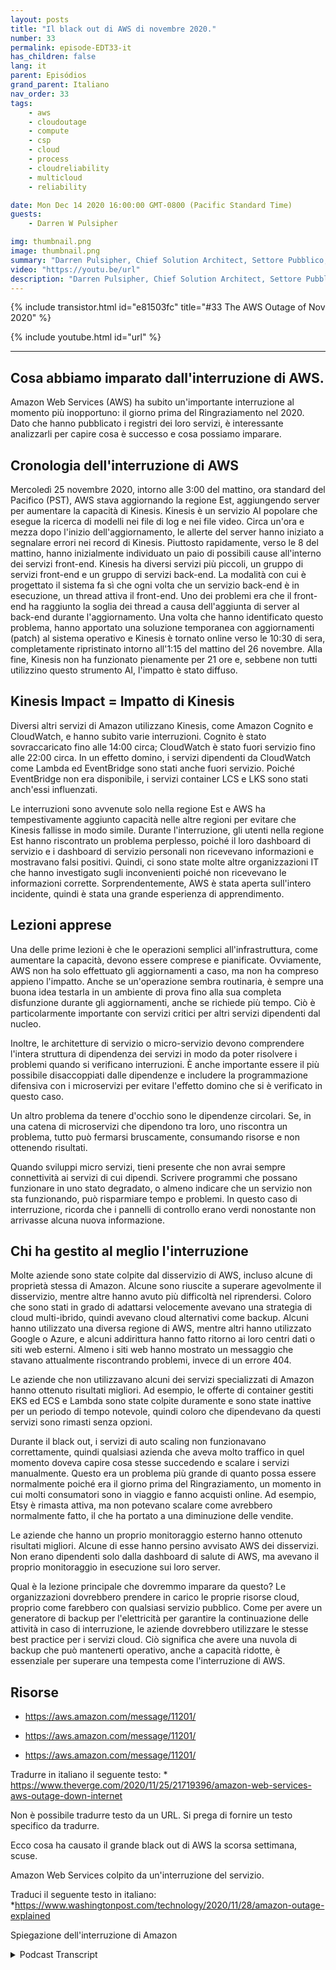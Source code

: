 ```yaml
---
layout: posts
title: "Il black out di AWS di novembre 2020."
number: 33
permalink: episode-EDT33-it
has_children: false
lang: it
parent: Episódios
grand_parent: Italiano
nav_order: 33
tags:
    - aws
    - cloudoutage
    - compute
    - csp
    - cloud
    - process
    - cloudreliability
    - multicloud
    - reliability

date: Mon Dec 14 2020 16:00:00 GMT-0800 (Pacific Standard Time)
guests:
    - Darren W Pulsipher

img: thumbnail.png
image: thumbnail.png
summary: "Darren Pulsipher, Chief Solution Architect, Settore Pubblico, presso Intel parla delle lezioni apprese dall'interruzione di AWS nel novembre 2020 e delle soluzioni preventive per affrontare tali interruzioni."
video: "https://youtu.be/url"
description: "Darren Pulsipher, Chief Solution Architect, Settore Pubblico, presso Intel parla delle lezioni apprese dall'interruzione di AWS nel novembre 2020 e delle soluzioni preventive per affrontare tali interruzioni."
---
```


<div>
{% include transistor.html id="e81503fc" title="#33 The AWS Outage of Nov 2020" %}

{% include youtube.html id="url" %}
</div>

---

## Cosa abbiamo imparato dall'interruzione di AWS.

Amazon Web Services (AWS) ha subito un'importante interruzione al momento più inopportuno: il giorno prima del Ringraziamento nel 2020. Dato che hanno pubblicato i registri dei loro servizi, è interessante analizzarli per capire cosa è successo e cosa possiamo imparare.

## Cronologia dell'interruzione di AWS

Mercoledì 25 novembre 2020, intorno alle 3:00 del mattino, ora standard del Pacifico (PST), AWS stava aggiornando la regione Est, aggiungendo server per aumentare la capacità di Kinesis. Kinesis è un servizio AI popolare che esegue la ricerca di modelli nei file di log e nei file video. Circa un'ora e mezza dopo l'inizio dell'aggiornamento, le allerte del server hanno iniziato a segnalare errori nei record di Kinesis. Piuttosto rapidamente, verso le 8 del mattino, hanno inizialmente individuato un paio di possibili cause all'interno dei servizi front-end. Kinesis ha diversi servizi più piccoli, un gruppo di servizi front-end e un gruppo di servizi back-end. La modalità con cui è progettato il sistema fa sì che ogni volta che un servizio back-end è in esecuzione, un thread attiva il front-end. Uno dei problemi era che il front-end ha raggiunto la soglia dei thread a causa dell'aggiunta di server al back-end durante l'aggiornamento. Una volta che hanno identificato questo problema, hanno apportato una soluzione temporanea con aggiornamenti (patch) al sistema operativo e Kinesis è tornato online verso le 10:30 di sera, completamente ripristinato intorno all'1:15 del mattino del 26 novembre. Alla fine, Kinesis non ha funzionato pienamente per 21 ore e, sebbene non tutti utilizzino questo strumento AI, l'impatto è stato diffuso.

## Kinesis Impact = Impatto di Kinesis

Diversi altri servizi di Amazon utilizzano Kinesis, come Amazon Cognito e CloudWatch, e hanno subito varie interruzioni. Cognito è stato sovraccaricato fino alle 14:00 circa; CloudWatch è stato fuori servizio fino alle 22:00 circa. In un effetto domino, i servizi dipendenti da CloudWatch come Lambda ed EventBridge sono stati anche fuori servizio. Poiché EventBridge non era disponibile, i servizi container LCS e LKS sono stati anch'essi influenzati.

Le interruzioni sono avvenute solo nella regione Est e AWS ha tempestivamente aggiunto capacità nelle altre regioni per evitare che Kinesis fallisse in modo simile. Durante l'interruzione, gli utenti nella regione Est hanno riscontrato un problema perplesso, poiché il loro dashboard di servizio e i dashboard di servizio personali non ricevevano informazioni e mostravano falsi positivi. Quindi, ci sono state molte altre organizzazioni IT che hanno investigato sugli inconvenienti poiché non ricevevano le informazioni corrette. Sorprendentemente, AWS è stata aperta sull'intero incidente, quindi è stata una grande esperienza di apprendimento.

## Lezioni apprese

Una delle prime lezioni è che le operazioni semplici all'infrastruttura, come aumentare la capacità, devono essere comprese e pianificate. Ovviamente, AWS non ha solo effettuato gli aggiornamenti a caso, ma non ha compreso appieno l'impatto. Anche se un'operazione sembra routinaria, è sempre una buona idea testarla in un ambiente di prova fino alla sua completa disfunzione durante gli aggiornamenti, anche se richiede più tempo. Ciò è particolarmente importante con servizi critici per altri servizi dipendenti dal nucleo.

Inoltre, le architetture di servizio o micro-servizio devono comprendere l'intera struttura di dipendenza dei servizi in modo da poter risolvere i problemi quando si verificano interruzioni. È anche importante essere il più possibile disaccoppiati dalle dipendenze e includere la programmazione difensiva con i microservizi per evitare l'effetto domino che si è verificato in questo caso.

Un altro problema da tenere d'occhio sono le dipendenze circolari. Se, in una catena di microservizi che dipendono tra loro, uno riscontra un problema, tutto può fermarsi bruscamente, consumando risorse e non ottenendo risultati.

Quando sviluppi micro servizi, tieni presente che non avrai sempre connettività ai servizi di cui dipendi. Scrivere programmi che possano funzionare in uno stato degradato, o almeno indicare che un servizio non sta funzionando, può risparmiare tempo e problemi. In questo caso di interruzione, ricorda che i pannelli di controllo erano verdi nonostante non arrivasse alcuna nuova informazione.

## Chi ha gestito al meglio l'interruzione

Molte aziende sono state colpite dal disservizio di AWS, incluso alcune di proprietà stessa di Amazon. Alcune sono riuscite a superare agevolmente il disservizio, mentre altre hanno avuto più difficoltà nel riprendersi. Coloro che sono stati in grado di adattarsi velocemente avevano una strategia di cloud multi-ibrido, quindi avevano cloud alternativi come backup. Alcuni hanno utilizzato una diversa regione di AWS, mentre altri hanno utilizzato Google o Azure, e alcuni addirittura hanno fatto ritorno ai loro centri dati o siti web esterni. Almeno i siti web hanno mostrato un messaggio che stavano attualmente riscontrando problemi, invece di un errore 404.

Le aziende che non utilizzavano alcuni dei servizi specializzati di Amazon hanno ottenuto risultati migliori. Ad esempio, le offerte di container gestiti EKS ed ECS e Lambda sono state colpite duramente e sono state inattive per un periodo di tempo notevole, quindi coloro che dipendevano da questi servizi sono rimasti senza opzioni.

Durante il black out, i servizi di auto scaling non funzionavano correttamente, quindi qualsiasi azienda che aveva molto traffico in quel momento doveva capire cosa stesse succedendo e scalare i servizi manualmente. Questo era un problema più grande di quanto possa essere normalmente poiché era il giorno prima del Ringraziamento, un momento in cui molti consumatori sono in viaggio e fanno acquisti online. Ad esempio, Etsy è rimasta attiva, ma non potevano scalare come avrebbero normalmente fatto, il che ha portato a una diminuzione delle vendite.

Le aziende che hanno un proprio monitoraggio esterno hanno ottenuto risultati migliori. Alcune di esse hanno persino avvisato AWS dei disservizi. Non erano dipendenti solo dalla dashboard di salute di AWS, ma avevano il proprio monitoraggio in esecuzione sui loro server.

Qual è la lezione principale che dovremmo imparare da questo? Le organizzazioni dovrebbero prendere in carico le proprie risorse cloud, proprio come farebbero con qualsiasi servizio pubblico. Come per avere un generatore di backup per l'elettricità per garantire la continuazione delle attività in caso di interruzione, le aziende dovrebbero utilizzare le stesse best practice per i servizi cloud. Ciò significa che avere una nuvola di backup che può mantenerti operativo, anche a capacità ridotte, è essenziale per superare una tempesta come l'interruzione di AWS.

## Risorse

* https://aws.amazon.com/message/11201/
* https://aws.amazon.com/message/11201/

* https://aws.amazon.com/message/11201/

Tradurre in italiano il seguente testo: * https://www.theverge.com/2020/11/25/21719396/amazon-web-services-aws-outage-down-internet

Non è possibile tradurre testo da un URL. Si prega di fornire un testo specifico da tradurre.

Ecco cosa ha causato il grande black out di AWS la scorsa settimana, scuse.

Amazon Web Services colpito da un'interruzione del servizio.

Traduci il seguente testo in italiano: *https://www.washingtonpost.com/technology/2020/11/28/amazon-outage-explained

Spiegazione dell'interruzione di Amazon



<details>
<summary> Podcast Transcript </summary>

<p></p>

</details>
